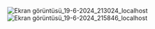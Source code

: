 ![Ekran görüntüsü_19-6-2024_213024_localhost](https://github.com/Metin-Piskin/KriptoApp/assets/85956297/c7e0c226-8dc6-4075-9516-eabd4d0a577d)
![Ekran görüntüsü_19-6-2024_215846_localhost](https://github.com/Metin-Piskin/KriptoApp/assets/85956297/3c80e841-82c3-4a78-a47d-294c655bce3a)
